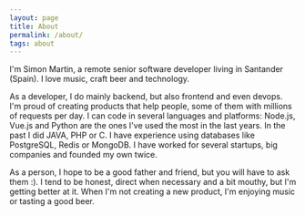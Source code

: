 ```yaml
---
layout: page
title: About
permalink: /about/
tags: about
---
```


I'm Simon Martin, a remote senior software developer living in Santander (Spain). I love music, craft beer and technology.

As a developer, I do mainly backend, but also frontend and even devops. I'm proud of creating products that help people, some of them with millions of requests per day. I can code in several languages and platforms: Node.js, Vue.js and Python are the ones I've used the most in the last years. In the past I did JAVA, PHP or C. I have experience using databases like PostgreSQL, Redis or MongoDB. I have worked for several startups, big companies and founded my own twice.

As a person, I hope to be a good father and friend, but you will have to ask them :). I tend to be honest, direct when necessary and a bit mouthy, but I'm getting better at it. When I'm not creating a new product, I'm enjoying music or tasting a good beer.
